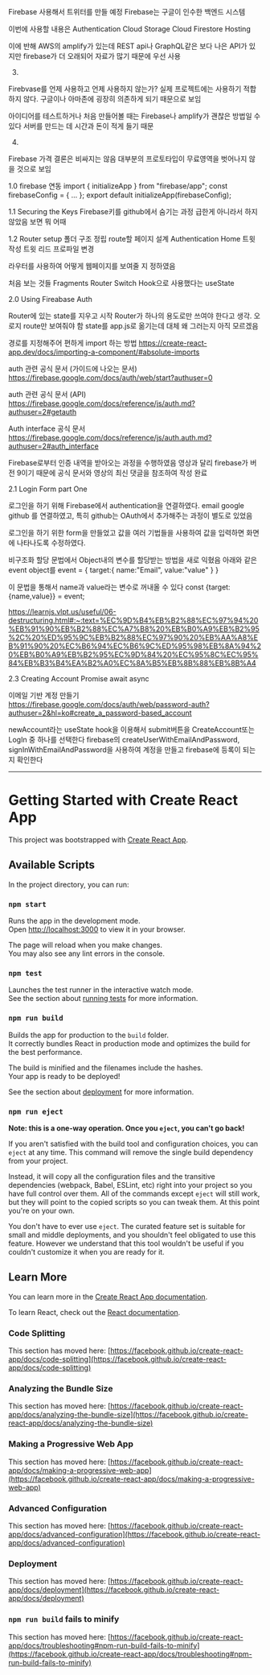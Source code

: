Firebase 사용해서 트위터를 만들 예정
Firebase는 구글이 인수한 백엔드 시스템

이번에 사용할 내용은 
Authentication
Cloud Storage
Cloud Firestore
Hosting


이에 반해 AWS의 amplify가 있는데
REST api나 GraphQL같은 보다 나은 API가 있지만
firebase가 더 오래되어 자료가 많기 때문에 우선 사용




03. 
Firebvase를 언제 사용하고 언제 사용하지 않는가?
실제 프로젝트에는 사용하기 적합하지 않다.
구글이나 아마존에 굉장히 의존하게 되기 때문으로 보임

아이디어를 테스트하거나 처음 만들어볼 때는
Firebase나 amplify가 괜찮은 방법일 수 있다
서버를 만드는 데 시간과 돈이 적게 들기 때문



04. 
Firebase 가격
결론은 비싸지는 않음
대부분의 프로토타입이 무료영역을 벗어나지 않을 것으로 보임




1.0 firebase 연동
import { initializeApp } from "firebase/app";
const firebaseConfig = {
	...
};
export default initializeApp(firebaseConfig);



1.1 Securing the Keys
Firebase키를 github에서 숨기는 과정
급한게 아니라서 하지 않았음
보면 뭐 어때


1.2 Router setup
폴더 구조 정립
route할 페이지 설계
	Authentication
	Home
		트윗 작성
		트윗 리드
	프로파일 변경

라우터를 사용하여 어떻게 웹페이지를 보여줄 지 정하였음

처음 보는 것들
	Fragments
	Router
	Switch
	Hook으로 사용했다는 useState



2.0 Using Fireabase Auth

Router에 있는 state를 지우고 시작
Router가 하나의 용도로만 쓰여야 한다고 생각. 오로지 route만 보여줘야 함
state를 app.js로 옮기는데 대체 왜 그러는지 아직 모르겠음

경로를 지정해주어 편하게 import 하는 방법
https://create-react-app.dev/docs/importing-a-component/#absolute-imports

auth 관련 공식 문서 (가이드에 나오는 문서)
https://firebase.google.com/docs/auth/web/start?authuser=0

auth 관련 공식 문서 (API)
https://firebase.google.com/docs/reference/js/auth.md?authuser=2#getauth

Auth interface 공식 문서
https://firebase.google.com/docs/reference/js/auth.auth.md?authuser=2#auth_interface


Firebase로부터 인증 내역을 받아오는 과정을 수행하였음
영상과 달리 firebase가 버전 9이기 때문에 공식 문서와 영상의 최신 댓글을 참조하여 작성 완료



2.1 Login Form part One

로그인을 하기 위해 Firebase에서 authentication을 연결하였다.
	email
	google
	github
를 연결하였고, 특히 github는 OAuth에서 추가해주는 과정이 별도로 있었음

로그인을 하기 위한 form을 만들었고
값을 여러 기법들을 사용하여 값을 입력하면 화면에 나타나도록 수정하였다.

비구조화 할당 문법에서 Object내의 변수를 할당받는 방법을 새로 익혔음
아래와 같은 event object를
event = {
	target:{
		name:"Email",
		value:"value"
	}
}

이 문법을 통해서 name과 value라는 변수로 꺼내올 수 있다
const {target:{name,value}} = event;

https://learnjs.vlpt.us/useful/06-destructuring.html#:~:text=%EC%9D%B4%EB%B2%88%EC%97%94%20%EB%91%90%EB%B2%88%EC%A7%B8%20%EB%B0%A9%EB%B2%95%2C%20%ED%95%9C%EB%B2%88%EC%97%90%20%EB%AA%A8%EB%91%90%20%EC%B6%94%EC%B6%9C%ED%95%98%EB%8A%94%20%EB%B0%A9%EB%B2%95%EC%9D%84%20%EC%95%8C%EC%95%84%EB%B3%B4%EA%B2%A0%EC%8A%B5%EB%8B%88%EB%8B%A4


2.3 Creating Account
	Promise
	await
	async

이메일 기반 계정 만들기
https://firebase.google.com/docs/auth/web/password-auth?authuser=2&hl=ko#create_a_password-based_account


newAccount라는 useState hook을 이용해서 submit버튼을 CreateAccount또는 LogIn 중 하나를 선택한다
firebase의 createUserWithEmailAndPassword, signInWithEmailAndPassword을 사용하여 계정을 만들고
firebase에 등록이 되는지 확인한다





------
# Getting Started with Create React App

This project was bootstrapped with [Create React App](https://github.com/facebook/create-react-app).

## Available Scripts

In the project directory, you can run:

### `npm start`

Runs the app in the development mode.\
Open [http://localhost:3000](http://localhost:3000) to view it in your browser.

The page will reload when you make changes.\
You may also see any lint errors in the console.

### `npm test`

Launches the test runner in the interactive watch mode.\
See the section about [running tests](https://facebook.github.io/create-react-app/docs/running-tests) for more information.

### `npm run build`

Builds the app for production to the `build` folder.\
It correctly bundles React in production mode and optimizes the build for the best performance.

The build is minified and the filenames include the hashes.\
Your app is ready to be deployed!

See the section about [deployment](https://facebook.github.io/create-react-app/docs/deployment) for more information.

### `npm run eject`

**Note: this is a one-way operation. Once you `eject`, you can't go back!**

If you aren't satisfied with the build tool and configuration choices, you can `eject` at any time. This command will remove the single build dependency from your project.

Instead, it will copy all the configuration files and the transitive dependencies (webpack, Babel, ESLint, etc) right into your project so you have full control over them. All of the commands except `eject` will still work, but they will point to the copied scripts so you can tweak them. At this point you're on your own.

You don't have to ever use `eject`. The curated feature set is suitable for small and middle deployments, and you shouldn't feel obligated to use this feature. However we understand that this tool wouldn't be useful if you couldn't customize it when you are ready for it.

## Learn More

You can learn more in the [Create React App documentation](https://facebook.github.io/create-react-app/docs/getting-started).

To learn React, check out the [React documentation](https://reactjs.org/).

### Code Splitting

This section has moved here: [https://facebook.github.io/create-react-app/docs/code-splitting](https://facebook.github.io/create-react-app/docs/code-splitting)

### Analyzing the Bundle Size

This section has moved here: [https://facebook.github.io/create-react-app/docs/analyzing-the-bundle-size](https://facebook.github.io/create-react-app/docs/analyzing-the-bundle-size)

### Making a Progressive Web App

This section has moved here: [https://facebook.github.io/create-react-app/docs/making-a-progressive-web-app](https://facebook.github.io/create-react-app/docs/making-a-progressive-web-app)

### Advanced Configuration

This section has moved here: [https://facebook.github.io/create-react-app/docs/advanced-configuration](https://facebook.github.io/create-react-app/docs/advanced-configuration)

### Deployment

This section has moved here: [https://facebook.github.io/create-react-app/docs/deployment](https://facebook.github.io/create-react-app/docs/deployment)

### `npm run build` fails to minify

This section has moved here: [https://facebook.github.io/create-react-app/docs/troubleshooting#npm-run-build-fails-to-minify](https://facebook.github.io/create-react-app/docs/troubleshooting#npm-run-build-fails-to-minify)

